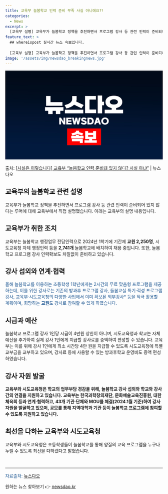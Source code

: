 ```yaml
---
title: 교육부 늘봄학교 인력 준비 부족 사실 아니에요?!
categories:
  - News
excerpt: >
  [교육부 설명] 교육부가 늘봄학교 정책을 추진하면서 프로그램 강사 등 관련 인력이 준비되어 있지 않다는 것은…
feature_text: >
  ## whereispost 실시간 뉴스 속보입니다.

  [교육부 설명] 교육부가 늘봄학교 정책을 추진하면서 프로그램 강사 등 관련 인력이 준비되어 있지 않다는 것은…
image: '/assets/img/newsdao_breakingnews.jpg'
---
```


![뉴스다오 속보](/assets/img/newsdao_breakingnews.jpg)

<p>출처: <a href="https://newsdao.kr/3184" rel="dofollow">[사실은 이렇습니다] 교육부 “늘봄학교 인력 준비돼 있지 않다? 사실 아냐”</a> | 뉴스다오</p>

<h2>교육부의 늘봄학교 관련 설명</h2>

<p data-ke-size="size16">교육부가 늘봄학교 정책을 추진하면서 프로그램 강사 등 관련 인력이 준비되어 있지 않다는 루머에 대해 교육부에서 직접 설명했습니다. 아래는 교육부의 설명 내용입니다.</p>

<h2>교육부가 취한 조치</h2>

<p>교육부는 늘봄학교 행정업무 전담인력으로 2024년 1학기에 기간제 <b>교원 2,250명</b>, 시도교육청 자체 행정인력 등을 <b>2,741개</b> 늘봄학교에 배치하여 채용 중입니다. 또한, 늘봄학교 프로그램 강사 인력확보도 차질없이 준비하고 있습니다.</p>

<h2>강사 섭외와 연계·협력</h2>

<p><span style="color: #1a5490;">올해 늘봄학교를 이용하는 초등학생 1학년에게는 2시간의 무료 맞춤형 프로그램을 제공하는데, 이를 위한 강사로는 기존의 방과후 프로그램 강사, 돌봄교실 특기·적성 프로그램 강사, 교육부·시도교육청의 다양한 사업에서 이미 확보된 외부강사* 등을 적극 활용할 계획이며, 희망하는 <b>교원</b>도 강사로 참여할 수 있게 하였습니다.</span></p>

<h2>시급과 예산</h2>

<p>늘봄학교 프로그램 강사 1인당 시급이 4만원 상한이 아니며, 시도교육청과 학교는 자체예산을 추가하여 실제 강사 1인에게 지급할 강사료를 증액하여 편성할 수 있습니다. 교육부는 이를 위해 강사 1인에게 최소 시간당 4만 원을 지급할 수 있도록 시도교육청에 특별교부금을 교부하고 있으며, 강사료 등에 사용할 수 있는 방과후학교 운영비도 증액 편성하였습니다.</p>

<h2>강사 자원 발굴</h2>

<p><b>교육부와 시도교육청은 학교의 업무부담 경감을 위해, 늘봄학교 강사 섭외와 학교와 강사 간의 연결을 지원하고 있습니다. 교육부는 한국과학창의재단, 문화예술교육진흥원, 대한체육회 등과 연계·협력하고, 43개 기관·단체와 MOU를 체결(2024.1월 기준)하여 강사 자원을 발굴하고 있으며, 공모를 통해 지역대학과 기관 등이 늘봄학교 프로그램에 참여할 수 있도록 지원하고 있습니다.</b></p>

<h2>최선을 다하는 교육부와 시도교육청</h2>

<p>교육부와 시도교육청은 초등학생들이 늘봄학교를 통해 양질의 교육 프로그램을 누구나 누릴 수 있도록 최선을 다하겠다고 밝혔습니다.</p>

<p data-ke-size="size16">&nbsp;</p>

<hr>

<p><span style="color: #1a5490;">자료출처: <a href="https://newsdao.kr/3184">뉴스다오</a></span></p> 

원하는 뉴스 찾아보기 👉 <a href="https://newsdao.kr" rel="dofollow">newsdao.kr</a>



